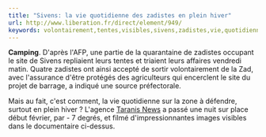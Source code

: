 ```yaml
---
title: "Sivens: la vie quotidienne des zadistes en plein hiver"
url: http://www.liberation.fr/direct/element/949/
keywords: volontairement,tentes,visibles,sivens,zadistes,vie,quotidienne,zad,zone,vendredi,triaient,site,hiver
---
```

**Camping**. D\'après l\'AFP, une partie de la quarantaine de zadistes occupant le site de Sivens repliaient leurs tentes et triaient leurs affaires vendredi matin. Quatre zadistes ont ainsi accepté de sortir volontairement de la Zad, avec l\'assurance d\'être protégés des agriculteurs qui encerclent le site du projet de barrage, a indiqué une source préfectorale.

Mais au fait, c\'est comment, la vie quotidienne sur la zone à défendre, surtout en plein hiver ? L\'agence [Taranis News](http://www.taranisnews.com/) a passé une nuit sur place début février, par - 7 degrés, et filmé d\'impressionnantes images visibles dans le documentaire ci-dessus.
